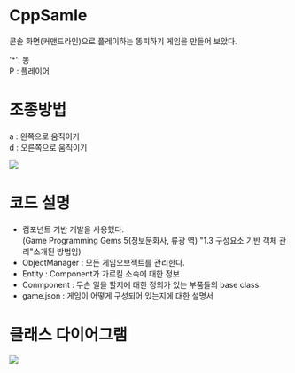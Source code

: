 # CppSamle
콘솔 화면(커맨드라인)으로 플레이하는 똥피하기 게임을 만들어 보았다.

'*': 똥 <br>
P : 플레이어

# 조종방법<br>
a : 왼쪽으로 움직이기<br>
d : 오른쪽으로 움직이기<br>

 <img src="https://github.com/jjr2930/CppSample/blob/main/ReadmeResources/Play.gif?raw=true"/>


# 코드 설명<br>
- 컴포넌트 기반 개발을 사용했다.<br>
(Game Programming Gems 5(정보문화사, 류광 역) "1.3 구성요소 기반 객체 관리"소개된 방법임)
- ObjectManager : 모든 게임오브젝트를 관리한다.
- Entity : Component가 가르킬 소속에 대한 정보
- Conmponent : 무슨 일을 할지에 대한 정의가 있는 부품들의 base class
- game.json : 게임이 어떻게 구성되어 있는지에 대한 설명서

# 클래스 다이어그램 <br>
<img src = "https://github.com/jjr2930/CppSample/blob/main/ReadmeResources/ClassDiagram.png?raw=true"/>
